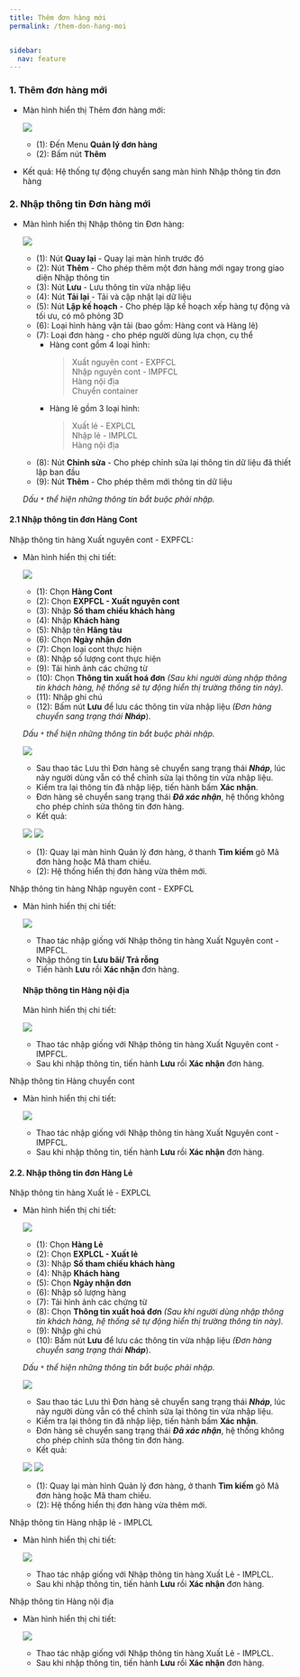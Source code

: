 ```yaml
---
title: Thêm đơn hàng mới
permalink: /them-don-hang-moi


sidebar:
  nav: feature
---
```


### **1. Thêm đơn hàng mới**

* Màn hình hiển thị Thêm đơn hàng mới:

     ![](/assets/orderpic/AddOrder/Add-Order-0.png)

     * (1): Đến Menu **Quản lý đơn hàng**
     * (2): Bấm nút **Thêm**

* Kết quả: Hệ thống tự động chuyển sang màn hình Nhập thông tin đơn hàng

### **2. Nhập thông tin Đơn hàng mới**

* Màn hình hiển thị Nhập thông tin Đơn hàng:

     ![](/assets/orderpic/AddOrder/Add-Order-1.png)

     * (1): Nút **Quay lại** - Quay lại màn hình trước đó
     * (2): Nút **Thêm** - Cho phép thêm một đơn hàng mới ngay trong giao diện Nhập thông tin
     * (3): Nút **Lưu** - Lưu thông tin vừa nhập liệu
     * (4): Nút **Tải lại** - Tải và cập nhật lại dữ liệu 
     * (5): Nút **Lập kế hoạch** - Cho phép lập kế hoạch xếp hàng tự động và tối ưu, có mô phỏng 3D
     * (6): Loại hình hàng vận tải (bao gồm: Hàng cont và Hàng lẻ)
     * (7): Loại đơn hàng - cho phép người dùng lựa chọn, cụ thể
          - Hàng cont gồm 4 loại hình: 
               > Xuất nguyên cont - EXPFCL  
               > Nhập nguyên cont - IMPFCL  
               > Hàng nội địa  
               > Chuyển container
          - Hàng lẻ gồm 3 loại hình: 
               > Xuất lẻ - EXPLCL  
               > Nhập lẻ - IMPLCL  
               > Hàng nội địa  
     * (8): Nút **Chỉnh sửa** - Cho phép chỉnh sửa lại thông tin dữ liệu đã thiết lập ban đầu
     * (9): Nút **Thêm** - Cho phép thêm mới thông tin dữ liệu  

     *Dấu `*` thể hiện những thông tin bắt buộc phải nhập.*


#### 2.1 Nhập thông tin đơn Hàng Cont ####

Nhập thông tin hàng Xuất nguyên cont - EXPFCL:

* Màn hình hiển thị chi tiết: 

     ![](/assets/orderpic/AddOrder/Add-Order-2.png)

     * (1): Chọn **Hàng Cont**
     * (2): Chọn **EXPFCL - Xuất nguyên cont**
     * (3): Nhập **Số tham chiếu khách hàng**
     * (4): Nhập **Khách hàng**
     * (5): Nhập tên **Hãng tàu**
     * (6): Chọn **Ngày nhận đơn**
     * (7): Chọn loại cont thực hiện
     * (8): Nhập số lượng cont thực hiện
     * (9): Tải hình ảnh các chứng từ 
     * (10): Chọn **Thông tin xuất hoá đơn** *(Sau khi người dùng nhập thông tin khách hàng, hệ thống sẽ tự động hiển thị trường thông tin này).*
     * (11): Nhập ghi chú  
     * (12): Bấm nút **Lưu** để lưu các thông tin vừa nhập liệu *(Đơn hàng chuyển sang trạng thái **Nháp***).  

     *Dấu `*` thể hiện những thông tin bắt buộc phải nhập.*

     ![](/assets/orderpic/AddOrder/Add-Order-3.png)

     * Sau thao tác Lưu thì Đơn hàng sẽ chuyển sang trạng thái ***Nháp***, lúc này người dùng vẫn có thể chỉnh sửa lại thông tin vừa nhập liệu.
     * Kiểm tra lại thông tin đã nhập liệp, tiến hành bấm **Xác nhận**. 
     * Đơn hàng sẽ chuyển sang trạng thái ***Đã xác nhận***, hệ thống không cho phép chỉnh sửa thông tin đơn hàng.
     * Kết quả: 

     ![](/assets/orderpic/AddOrder/Add-Order-4.png)
     ![](/assets/orderpic/AddOrder/Add-Order-5.png)

     * (1): Quay lại màn hình Quản lý đơn hàng, ở thanh **Tìm kiếm** gõ Mã đơn hàng hoặc Mã tham chiếu.
     * (2): Hệ thống hiển thị đơn hàng vừa thêm mới.

Nhập thông tin hàng Nhập nguyên cont - EXPFCL

* Màn hình hiển thị chi tiết: 

     ![](/assets/orderpic/AddOrder/Add-Order-6.png)

     * Thao tác nhập giống với Nhập thông tin hàng Xuất Nguyên cont - IMPFCL. 
     * Nhập thông tin **Lưu bãi/ Trả rỗng**
     * Tiến hành **Lưu** rồi **Xác nhận** đơn hàng.

     #### Nhập thông tin Hàng nội địa ####
     Màn hình hiển thị chi tiết: 

     ![](/assets/orderpic/AddOrder/Add-Order-7.png)

     * Thao tác nhập giống với Nhập thông tin hàng Xuất Nguyên cont - IMPFCL. 
     * Sau khi nhập thông tin, tiến hành **Lưu** rồi **Xác nhận** đơn hàng.

Nhập thông tin Hàng chuyển cont

* Màn hình hiển thị chi tiết: 

     ![](/assets/orderpic/AddOrder/Add-Order-8.png)

     * Thao tác nhập giống với Nhập thông tin hàng Xuất Nguyên cont - IMPFCL. 
     * Sau khi nhập thông tin, tiến hành **Lưu** rồi **Xác nhận** đơn hàng.

#### 2.2. Nhập thông tin đơn Hàng Lẻ ####

Nhập thông tin hàng Xuất lẻ - EXPLCL

* Màn hình hiển thị chi tiết: 

     ![](/assets/orderpic/AddOrder/Add-Order-9.png)

     * (1): Chọn **Hàng Lẻ**
     * (2): Chọn **EXPLCL - Xuất lẻ**
     * (3): Nhập **Số tham chiếu khách hàng**
     * (4): Nhập **Khách hàng**
     * (5): Chọn **Ngày nhận đơn**
     * (6): Nhập số lượng hàng
     * (7): Tải hình ảnh các chứng từ 
     * (8): Chọn **Thông tin xuất hoá đơn** *(Sau khi người dùng nhập thông tin khách hàng, hệ thống sẽ tự động hiển thị trường thông tin này).*
     * (9): Nhập ghi chú  
     * (10): Bấm nút **Lưu** để lưu các thông tin vừa nhập liệu *(Đơn hàng chuyển sang trạng thái **Nháp***).

     *Dấu `*` thể hiện những thông tin bắt buộc phải nhập.*

     ![](/assets/orderpic/AddOrder/Add-Order-10.png)

     * Sau thao tác Lưu thì Đơn hàng sẽ chuyển sang trạng thái ***Nháp***, lúc này người dùng vẫn có thể chỉnh sửa lại thông tin vừa nhập liệu.
     * Kiểm tra lại thông tin đã nhập liệp, tiến hành bấm **Xác nhận**. 
     * Đơn hàng sẽ chuyển sang trạng thái ***Đã xác nhận***, hệ thống không cho phép chỉnh sửa thông tin đơn hàng.
     * Kết quả: 

     ![](/assets/orderpic/AddOrder/Add-Order-11.png)
     ![](/assets/orderpic/AddOrder/Add-Order-12.png)

     * (1): Quay lại màn hình Quản lý đơn hàng, ở thanh **Tìm kiếm** gõ Mã đơn hàng hoặc Mã tham chiếu.
     * (2): Hệ thống hiển thị đơn hàng vừa thêm mới.

Nhập thông tin Hàng nhập lẻ - IMPLCL
     
* Màn hình hiển thị chi tiết: 

     ![](/assets/orderpic/AddOrder/Add-Order-13.png)

     * Thao tác nhập giống với Nhập thông tin hàng Xuất Lẻ - IMPLCL. 
     * Sau khi nhập thông tin, tiến hành **Lưu** rồi **Xác nhận** đơn hàng.

Nhập thông tin Hàng nội địa

* Màn hình hiển thị chi tiết: 

     ![](/assets/orderpic/AddOrder/Add-Order-14.png)

     * Thao tác nhập giống với Nhập thông tin hàng Xuất Lẻ - IMPLCL. 
     * Sau khi nhập thông tin, tiến hành **Lưu** rồi **Xác nhận** đơn hàng.



